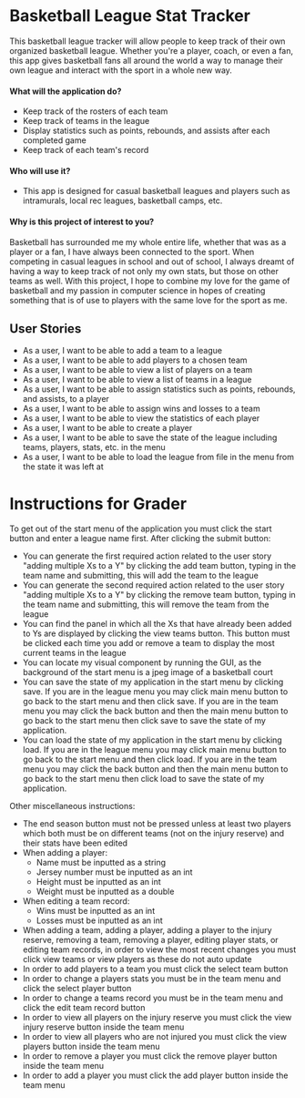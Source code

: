 # Basketball League Stat Tracker

This basketball league tracker will allow people to keep track of their own
organized basketball league. Whether you're a player, coach, or even a fan,
this app gives basketball fans all around the world a way to manage their own
league and interact with the sport in a whole new way.

#### What will the application do?
* Keep track of the rosters of each team
* Keep track of teams in the league
* Display statistics such as points, rebounds, and assists after each completed game
* Keep track of each team's record

#### Who will use it?
* This app is designed for casual basketball leagues and players such as intramurals, local rec leagues, basketball 
camps, etc.

#### Why is this project of interest to you?

Basketball has surrounded me my whole entire life, whether that was as a player or a fan, I have always been 
connected to the sport. When competing in casual leagues in school and out of school, I always dreamt of having a way
to keep track of not only my own stats, but those on other teams as well. With this project, I hope to combine my love
for the game of basketball and my passion in computer science in hopes of creating something that is of use to players
with the same love for the sport as me.
## User Stories
* As a user, I want to be able to add a team to a league
* As a user, I want to be able to add players to a chosen team
* As a user, I want to be able to view a list of players on a team
* As a user, I want to be able to view a list of teams in a league
* As a user, I want to be able to assign statistics such as points, rebounds, and assists, to a player
* As a user, I want to be able to assign wins and losses to a team
* As a user, I want to be able to view the statistics of each player
* As a user, I want to be able to create a player
* As a user, I want to be able to save the state of the league including teams, players, stats, etc. in the menu
* As a user, I want to be able to load the league from file in the menu from the state it was left at

# Instructions for Grader
To get out of the start menu of the application you must click the start button and enter a league name first. 
After clicking the submit button:
* You can generate the first required action related to the user story "adding multiple Xs to a Y" by clicking the add
team button, typing in the team name and submitting, this will add the team to the league
* You can generate the second required action related to the user story "adding multiple Xs to a Y" by clicking the
remove team button, typing in the team name and submitting, this will remove the team from the league
* You can find the panel in which all the Xs that have already been added to Ys are displayed by clicking the view teams
button. This button must be clicked each time you add or remove a team to display the most current teams in the league
* You can locate my visual component by running the GUI, as the background of the start menu is a jpeg image of a 
basketball court
* You can save the state of my application in the start menu by clicking save. If you are in the league menu you may 
click main menu button to go back to the start menu and then click save. If you are in the team menu you may click the 
back button and then the main menu button to go back to the start menu then click save to save the state of my 
application.
* You can load the state of my application in the start menu by clicking load. If you are in the league menu you may
click main menu button to go back to the start menu and then click load. If you are in the team menu you may click the
back button and then the main menu button to go back to the start menu then click load to save the state of my
application.

Other miscellaneous instructions:
* The end season button must not be pressed unless at least two players which both must be on different teams (not on 
the injury reserve) and their stats have been edited
* When adding a player:
  * Name must be inputted as a string
  * Jersey number must be inputted as an int
  * Height must be inputted as an int
  * Weight must be inputted as a double
* When editing a team record:
  * Wins must be inputted as an int
  * Losses must be inputted as an int
* When adding a team, adding a player, adding a player to the injury reserve, removing a team, removing a player, 
editing player stats, or editing team records, in order to view the most recent changes you must click view teams or
view players as these do not auto update
* In order to add players to a team you must click the select team button
* In order to change a players stats you must be in the team menu and click the select player button
* In order to change a teams record you must be in the team menu and click the edit team record button
* In order to view all players on the injury reserve you must click the view injury reserve button inside the team menu
* In order to view all players who are not injured you must click the view players button inside the team menu
* In order to remove a player you must click the remove player button inside the team menu
* In order to add a player you must click the add player button inside the team menu
